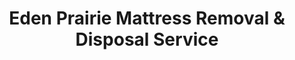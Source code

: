 ---
layout: location.njk
title: Eden Prairie Mattress Removal & Disposal Service
description: Professional mattress removal in Eden Prairie, Minnesota. Next-day pickup  Southwest Minneapolis suburb specialists serving corporate headquarters and residential communities.
permalink: /mattress-removal/minnesota/minneapolis/eden-prairie/
city: Eden Prairie
state: Minnesota
stateSlug: minnesota
parentMetro: Minneapolis
tier: 3
coordinates:
  lat: 44.8547
  lng: -93.4708
zipCodes:
  - "55344"
  - "55346"
  - "55347"
neighborhoods:
  - name: Central Eden Prairie
    zipCodes: ["55344", "55346"]
  - name: Staring Lake District
    zipCodes: ["55346"]
  - name: Executive District
    zipCodes: ["55347"]
  - name: Eden Prairie Center Area
    zipCodes: ["55344"]
  - name: Bryant Lake Regional Park
    zipCodes: ["55344"]
  - name: I-494 Corridor
    zipCodes: ["55344", "55346"]
  - name: Highway 169 Corridor
    zipCodes: ["55346", "55347"]
  - name: Flying Cloud Airport Area
    zipCodes: ["55347"]
  - name: Minnesota River Valley
    zipCodes: ["55346", "55347"]
  - name: Corporate Campus District
    zipCodes: ["55344", "55346"]
nearbyCities:
  - name: Minneapolis
    distance: 12
    slug: minneapolis
    isSuburb: false
  - name: Bloomington
    distance: 8
    slug: bloomington
    isSuburb: true
  - name: Minnetonka
    distance: 6
    slug: minnetonka
    isSuburb: true
  - name: Plymouth
    distance: 14
    slug: plymouth
    isSuburb: true
  - name: Edina
    distance: 10
    slug: edina
    isSuburb: true
pricing:
  startingPrice: 125
  single: 125
  queen: 155
  king: 180
reviews:
  count: 76
  featured:
    - author: Michael K.
      neighborhood: Executive District
      text: "King mattress removal from our master bedroom. Team was incredibly careful with the custom staircase and original hardwood floors throughout the house."
      
    - author: Sarah T.
      neighborhood: Eden Prairie Center Area
      text: "Needed mattress pickup from our townhome and they worked perfectly with our HOA scheduling requirements. Quick, professional service that made the whole process easy for our family."
      
    - author: David L.
      neighborhood: Corporate Campus District
      text: "Corporate relocation meant disposing of furnished apartment mattresses. They handled everything including the documentation my company needed. Efficient and reliable."

faqs:
  - question: "Do you service all Eden Prairie neighborhoods and districts?"
    answer: "Yes, we provide mattress removal throughout all Eden Prairie areas from the Executive District and Staring Lake area to Corporate Campus District and Eden Prairie Center vicinity. We're familiar with the city's planned community layout."
    
  - question: "Can you handle pickup from Eden Prairie's luxury developments?"
    answer: "Absolutely. Eden Prairie has significant high-end housing including luxury single-family homes and upscale townhome communities. We specialize in premium service for affluent residential properties."
    
  - question: "How does your service work with Hennepin County disposal requirements?"
    answer: "While Eden Prairie residents can use the county transfer station in Brooklyn Park for $25 per mattress, our service provides door-to-door convenience, flexible scheduling, and handles all transportation to certified recycling facilities."
    
  - question: "What's included in your Eden Prairie mattress removal service?"
    answer: "Complete removal from any location (luxury homes, townhomes, apartments, corporate housing), loading, transport to certified recycling facilities, and cleanup. We handle Hennepin County disposal requirements and provide documentation for lease compliance."
    
  - question: "Do you work with Eden Prairie's property management companies?"
    answer: "Yes, we regularly service properties throughout Eden Prairie's planned communities including Hills of Eden Prairie, Eden Commons, and corporate housing. We provide required disposal documentation and coordinate timing for seamless service."
    
  - question: "Can you remove mattresses from corporate headquarters districts?"
    answer: "Our service covers all properties throughout Eden Prairie including corporate campus areas housing SuperValu, C.H. Robinson, and other headquarters. We handle both residential and furnished corporate housing needs."
    
  - question: "How do I schedule pickup in southwest Minneapolis suburbs?"
    answer: "Book online or call 720-263-6094. Next-day service available throughout Eden Prairie with same-day often possible. We maintain expanded capacity specifically for the I-494 corridor and southwest metropolitan area."
    
  - question: "Are you licensed for mattress disposal in Hennepin County?"
    answer: "Yes, we maintain all required Minnesota and Hennepin County licenses for waste hauling and mattress disposal. We work with approved recycling facilities and provide documentation that satisfies city and county requirements."

localRegulations: "Hennepin County requires Eden Prairie residents to dispose of mattresses through the Brooklyn Park Transfer Station, operating Tuesday through Saturday from 9 AM to 5 PM with disposal fees of $25 per mattress piece, requiring residents to transport items to the facility themselves with strict restrictions prohibiting sleeper sofas, memory foam, and business mattresses. While we also offer convenient curbside removal, our professional service provides superior flexibility with same-day and next-day availability, door-to-door pickup from any location within your property, and elimination of the need to transport bulky items across the metro to Brooklyn Park. We maintain all required Hennepin County waste hauler licenses and work directly with certified recycling facilities, providing disposal documentation that satisfies both residential lease requirements and property management standards common in Eden Prairie's planned communities. Unlike the county transfer station which operates on limited hours and has strict item restrictions, our service accommodates the premium expectations and busy schedules of Eden Prairie's affluent community, providing hassle-free disposal for luxury homes, corporate housing, and planned community developments throughout this southwest Minneapolis suburb."

pageContent:
  heroDescription: "Professional mattress removal in Eden Prairie, Minnesota. Next-day pickup  Southwest Minneapolis suburb specialists serving luxury communities and corporate districts. Premium service with Hennepin County expertise."
  aboutService: "Our professional mattress removal service is specifically designed for Eden Prairie's unique suburban environment. We provide next-day pickup throughout this 40-square-mile community, handling everything from single mattresses in townhomes near Eden Prairie Center to multi-piece removals in executive neighborhoods. Our team understands Eden Prairie's planned community requirements - we coordinate with HOA schedules, navigate custom home layouts with care for hardwood floors and architectural details, and provide the documentation needed for corporate housing relocations. Whether you're in the Staring Lake district, near the corporate campus areas housing major headquarters like SuperValu and C.H. Robinson, or anywhere across Eden Prairie's well-maintained neighborhoods, we deliver the reliable, professional service this community expects with full Hennepin County compliance and certified recycling."
  serviceAreasIntro: "We provide comprehensive mattress pickup services throughout all of Eden Prairie's distinctive neighborhoods and districts:"
  regulationsCompliance: "Our service ensures full compliance with Hennepin County waste management regulations and Eden Prairie requirements, providing all necessary disposal documentation while offering superior convenience over county transfer station services."
  environmentalImpact: "Every mattress we collect in Eden Prairie supports sustainable waste management in the Twin Cities metropolitan area and Minnesota's environmental goals. Through partnerships with certified recycling facilities, we divert materials from Hennepin County's waste stream while serving one of Minnesota's most environmentally conscious communities. Steel springs, foam padding, and fabric components are processed and repurposed, supporting Minnesota's circular economy while reducing environmental impact. This approach complements Eden Prairie's environmental stewardship, with the city maintaining 17 lakes, 2,250 acres of parks, and over 170 miles of trails throughout the community."
  howItWorksScheduling: "Next-day service available throughout Eden Prairie with same-day pickup often possible. We coordinate with property management companies, navigate planned community requirements, and accommodate the premium service expectations of this affluent southwest Minneapolis suburb."
  howItWorksService: "Our licensed team removes mattresses from any location - luxury homes, corporate housing, townhome communities, or apartment complexes. We navigate Eden Prairie's sophisticated architecture and planned community logistics with expertise."
  howItWorksDisposal: "Your mattress is transported to certified recycling facilities, supporting both Hennepin County waste diversion goals and Eden Prairie's environmental initiatives with complete documentation provided."
  sidebarStats:
    mattressesRemoved: "2,596"
---